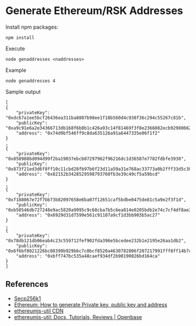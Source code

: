 # Generate Ethereum/RSK Addresses

Install npm packages:

```
npm install
```

Execute
```
node genaddresses <naddresses>
```

Example
```
node genaddresses 4
```

Sample output
```
[
{
    "privateKey": "0xdc67a1ee5bcf26436ea311ba8807b98ee1f18b560d4c938f36c294c55267c81b",
    "publicKey": "0xa9c91e6a2e34366713db168f6b8b1c426a93c14f81469f3f8e2366082ecb92980662fc01be710e66d591684473532896e08b3ea3c096e2d3412a8fb134c3f2eb",
    "address": "0x74d9bf546ff9c8da635126a91a6447335e06f1f2"
}
,
{
    "privateKey": "0x858980bd094d99f2ba19037ebcb07297962f96216dc1d36587e7782fdbfe3930",
    "publicKey": "0x873f21ed3d6f8ff10c11cbd28fb97b6f23d11a59a31e768ac33773a0b2fff33d5c306f8b4794064bb77d99e7ae3b4351cd8d6cfdff486af20b5b837fbdaeb75d",
    "address": "0x82152b3428529598793760fb3e39c49cf5a59bcd"
}
,
{
    "privateKey": "0xf188067e72f7bb73b82097658e6ba07f12651caf5bdbe0475de81c5a9e2f3f1d",
    "publicKey": "0xb50546db727248e9ac5820a9995c9c68cba7b5c6ea814e0205bdb2e74c7cf4df8ae3723b593707bc94c8bba83c9f407e08c0f57be7549416f2dbde1f8e0bf1db",
    "address": "0x6929d31d7599e561c91107a9cf1d3bb903b5ac27"
}
,
{
    "privateKey": "0x78db121db06eab4c23c559712fef902fda396e5bcedee232b1e2195e26aa1db2",
    "publicKey": "0x6f6bf8021226bc08399b929b6c7c0bcf8520a4630782806f207217991fff8ff14b7c1626df0a241cb3c03440510dad2f8807f41ed5b808e1532252e0636bb5a1",
    "address": "0xbff747bc535a48caef934df2b90190026bd164ca"
}
]
```

## References

- [Secp256k1](https://en.bitcoin.it/wiki/Secp256k1)
- [Ethereum: How to generate Private key, public key and address](https://ethereum.stackexchange.com/questions/39384/how-to-generate-private-key-public-key-and-address)
- [ethereumjs-util CDN](https://www.jsdelivr.com/package/npm/ethereumjs-util)
- [ethereumjs-util: Docs, Tutorials, Reviews | Openbase](https://openbase.com/js/ethereumjs-util)

